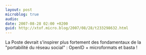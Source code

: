 ```yaml
---
layout: post
microblog: true
audio: 
date: 2007-08-28 02:00 +0200
guid: http://xtof.micro.blog/2007/08/28/t233298632.html
---
```

La Poste devrait s'inspirer plus fortement des fondamentaux de la "portabilité du réseau social" : OpenID + microformats et basta !
